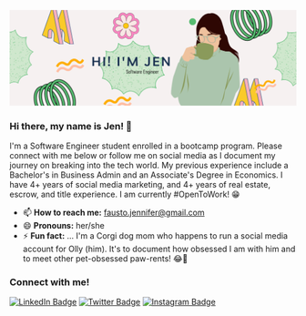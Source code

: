 ![Jen's GitHub Banner](/assets/header2022.png)

### Hi there, my name is Jen! 👋
I'm a Software Engineer student enrolled in a bootcamp program. Please connect with me below or follow me on social media as I document my journey on breaking into the tech world. My previous experience include a Bachelor's in Business Admin and an Associate's Degree in Economics. I have 4+ years of social media marketing, and 4+ years of real estate, escrow, and title experience. I am currently #OpenToWork! 😁
- 📫 **How to reach me:** fausto.jennifer@gmail.com
- 😄 **Pronouns:** her/she
- ⚡ **Fun fact:** ... I'm a Corgi dog mom who happens to run a social media account for Olly (him). It's to document how obsessed I am with him and to meet other pet-obsessed paw-rents! 😂🐶

<!--
**codingwithjen/codingwithjen** is a ✨ _special_ ✨ repository because its `README.md` (this file) appears on your GitHub profile.
😂
Here are some ideas to get you started:

- 🔭 I’m currently working on ...
- 🌱 I’m currently learning ...
- 👯 I’m looking to collaborate on ...
- 🤔 I’m looking for help with ...
- 💬 Ask me about ...
- 📫 How to reach me: ...
- 😄 Pronouns: ...
- ⚡ Fun fact: ...
-->
### Connect with me!

[![LinkedIn Badge](https://img.shields.io/badge/LinkedIn-0077B5?style=for-the-badge&logo=linkedin&logoColor=white)](https://www.linkedin.com/in/jenfausto/) [![Twitter Badge](https://img.shields.io/badge/Twitter-1DA1F2?style=for-the-badge&logo=twitter&logoColor=white)](https://twitter.com/codingwithjen) [![Instagram Badge](https://img.shields.io/badge/Instagram-E4405F?style=for-the-badge&logo=instagram&logoColor=white)](https://www.instagram.com/codingwithjen/)



